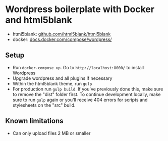 # Wordpress boilerplate with Docker and html5blank

* html5blank: [github.com/html5blank/html5blank](https://github.com/html5blank/html5blank)
* docker: [docs.docker.com/compose/wordpress/](https://docs.docker.com/compose/wordpress/)

## Setup

* Run `docker-compose up`. Go to `http://localhost:8000/` to install Wordpress
* Upgrade wordpress and all plugins if necessary
* Within the html5blank theme, run `gulp`
* For production run `gulp build`. If you've previously done this, make sure to remove the "dist" folder first. To continue development locally, make sure to run `gulp` again or you'll receive 404 errors for scripts and stylesheets on the "src" build.

## Known limitations

* Can only upload files 2 MB or smaller